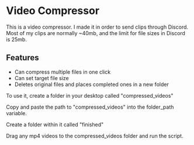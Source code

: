 
# Video Compressor

This is a video compressor. I made it in order to send clips through Discord. Most of my clips are normally ~40mb, and the limit for file sizes in Discord is 25mb. 
## Features

- Can compress multiple files in one click
- Can set target file size
- Deletes original files and places completed ones in a new folder 



To use it, create a folder in your desktop called "compressed_videos" 

Copy and paste the path to "compressed_videos" into the folder_path variable.

Create a folder within it called "finished"

Drag any mp4 videos to the compressed_videos folder and run the script. 

